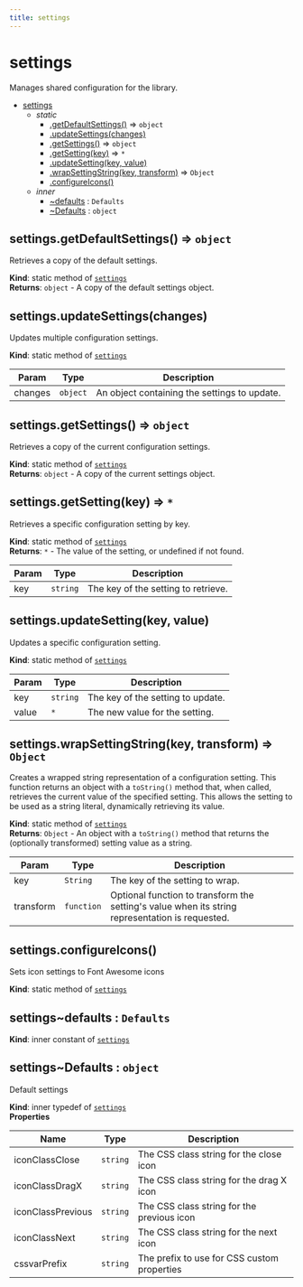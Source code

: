 ```yaml
---
title: settings
---
```


<a name="module_settings"></a>

# settings
Manages shared configuration for the library.


* [settings](#module_settings)
    * _static_
        * [.getDefaultSettings()](#module_settings.getDefaultSettings) ⇒ <code>object</code>
        * [.updateSettings(changes)](#module_settings.updateSettings)
        * [.getSettings()](#module_settings.getSettings) ⇒ <code>object</code>
        * [.getSetting(key)](#module_settings.getSetting) ⇒ <code>\*</code>
        * [.updateSetting(key, value)](#module_settings.updateSetting)
        * [.wrapSettingString(key, transform)](#module_settings.wrapSettingString) ⇒ <code>Object</code>
        * [.configureIcons()](#module_settings.configureIcons)
    * _inner_
        * [~defaults](#module_settings..defaults) : <code>Defaults</code>
        * [~Defaults](#module_settings..Defaults) : <code>object</code>

<a name="module_settings.getDefaultSettings"></a>

## settings.getDefaultSettings() ⇒ <code>object</code>
Retrieves a copy of the default settings.

**Kind**: static method of [<code>settings</code>](#module_settings)  
**Returns**: <code>object</code> - A copy of the default settings object.  
<a name="module_settings.updateSettings"></a>

## settings.updateSettings(changes)
Updates multiple configuration settings.

**Kind**: static method of [<code>settings</code>](#module_settings)  

| Param | Type | Description |
| --- | --- | --- |
| changes | <code>object</code> | An object containing the settings to update. |

<a name="module_settings.getSettings"></a>

## settings.getSettings() ⇒ <code>object</code>
Retrieves a copy of the current configuration settings.

**Kind**: static method of [<code>settings</code>](#module_settings)  
**Returns**: <code>object</code> - A copy of the current settings object.  
<a name="module_settings.getSetting"></a>

## settings.getSetting(key) ⇒ <code>\*</code>
Retrieves a specific configuration setting by key.

**Kind**: static method of [<code>settings</code>](#module_settings)  
**Returns**: <code>\*</code> - The value of the setting, or undefined if not found.  

| Param | Type | Description |
| --- | --- | --- |
| key | <code>string</code> | The key of the setting to retrieve. |

<a name="module_settings.updateSetting"></a>

## settings.updateSetting(key, value)
Updates a specific configuration setting.

**Kind**: static method of [<code>settings</code>](#module_settings)  

| Param | Type | Description |
| --- | --- | --- |
| key | <code>string</code> | The key of the setting to update. |
| value | <code>\*</code> | The new value for the setting. |

<a name="module_settings.wrapSettingString"></a>

## settings.wrapSettingString(key, transform) ⇒ <code>Object</code>
Creates a wrapped string representation of a configuration setting.
This function returns an object with a `toString()` method that, when called,
retrieves the current value of the specified setting. This allows the setting
to be used as a string literal, dynamically retrieving its value.

**Kind**: static method of [<code>settings</code>](#module_settings)  
**Returns**: <code>Object</code> - An object with a `toString()` method that returns the
(optionally transformed) setting value as a string.  

| Param | Type | Description |
| --- | --- | --- |
| key | <code>String</code> | The key of the setting to wrap. |
| transform | <code>function</code> | Optional function to transform the setting's value when its string representation is requested. |

<a name="module_settings.configureIcons"></a>

## settings.configureIcons()
Sets icon settings to Font Awesome icons

**Kind**: static method of [<code>settings</code>](#module_settings)  
<a name="module_settings..defaults"></a>

## settings~defaults : <code>Defaults</code>
**Kind**: inner constant of [<code>settings</code>](#module_settings)  
<a name="module_settings..Defaults"></a>

## settings~Defaults : <code>object</code>
Default settings

**Kind**: inner typedef of [<code>settings</code>](#module_settings)  
**Properties**

| Name | Type | Description |
| --- | --- | --- |
| iconClassClose | <code>string</code> | The CSS class string for the close icon |
| iconClassDragX | <code>string</code> | The CSS class string for the drag X icon |
| iconClassPrevious | <code>string</code> | The CSS class string for the previous icon |
| iconClassNext | <code>string</code> | The CSS class string for the next icon |
| cssvarPrefix | <code>string</code> | The prefix to use for CSS custom properties |


  